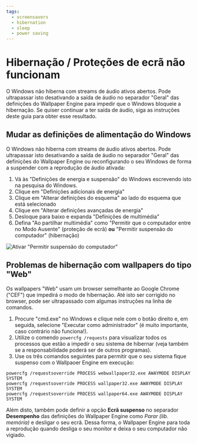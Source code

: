 ```yaml
---
tags:
  - screensavers
  - hibernation
  - sleep
  - power saving
---
```


# Hibernação / Proteções de ecrã não funcionam

O Windows não hiberna com streams de áudio ativos abertos. Pode ultrapassar isto desativando a saída de áudio no separador "Geral" das definições do Wallpaper Engine para impedir que o Windows bloqueie a hibernação. Se quiser continuar a ter saída de áudio, siga as instruções deste guia para obter esse resultado.

## Mudar as definições de alimentação do Windows

O Windows não hiberna com streams de áudio ativos abertos. Pode ultrapassar isto desativando a saída de áudio no separador "Geral" das definições do Wallpaper Engine ou reconfigurando o seu Windows de forma a suspender com a reprodução de áudio ativada:

1. Vá às "Definições de energia e suspensão" do Windows escrevendo isto na pesquisa do Windows.
2. Clique em "Definições adicionais de energia"
3. Clique em "Alterar definições do esquema" ao lado do esquema que está selecionado
4. Clique em "Alterar definições avançadas de energia"
5. Desloque para baixo e expanda "Definições de multimédia"
6. Defina "Ao partilhar multimédia" como "Permitir que o computador entre no Modo Ausente" (proteção de ecrã) **ou** "Permitir suspensão do computador" (hibernação)

![Ativar "Permitir suspensão do computador"](./power.gif)

## Problemas de hibernação com wallpapers do tipo "Web"

Os wallpapers "Web" usam um browser semelhante ao Google Chrome ("CEF") que impedirá o modo de hibernação. Até isto ser corrigido no browser, pode ser ultrapassado com algumas instruções na linha de comandos.

1. Procure "cmd.exe" no Windows e clique nele com o botão direito e, em seguida, selecione "Executar como administrador" (é muito importante, caso contrário não funciona!).
2. Utilize o comendo `powercfg /requests` para visualizar todos os processos que estão a impedir o seu sistema de hibernar (veja também se a responsabilidade poderá ser de outros programas).
3. Use os três comandos seguintes para permitir que o seu sistema fique suspenso com o Wallpaoer Engine em execução:

```
powercfg /requestsoverride PROCESS webwallpaper32.exe AWAYMODE DISPLAY SYSTEM
powercfg /requestsoverride PROCESS wallpaper32.exe AWAYMODE DISPLAY SYSTEM
powercfg /requestsoverride PROCESS wallpaper64.exe AWAYMODE DISPLAY SYSTEM
```

Além disto, também pode definir a opção **Ecrã suspenso** no separador **Desempenho** das definições do Wallpaper Engine como *Parar (lib. memória)* e desligar o seu ecrã. Dessa forma, o Wallpaper Engine para toda a reprodução quando desliga o seu monitor e deixa o seu computador não vigiado.